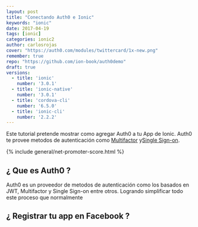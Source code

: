 ```yaml
---
layout: post
title: "Conectando Auth0 e Ionic"
keywords: "ionic"
date: 2017-04-19
tags: [ionic]
categories: ionic2
author: carlosrojas
cover: "https://auth0.com/modules/twittercard/1x-new.png"
remember: true
repo: "https://github.com/ion-book/auth0demo"
draft: true
versions:
  - title: 'ionic'
    number: '3.0.1'
  - title: 'ionic-native'
    number: '3.0.1'
  - title: 'cordova-cli'
    number: '6.5.0'
  - title: 'ionic-cli'
    number: '2.2.2'
---
```


Este tutorial pretende mostrar como agregar Auth0 a tu App de Ionic. Auth0 te provee metodos de autenticación como [Multifactor](https://auth0.com/learn/get-started-with-mfa/?utm_source=ionicframework&utm_medium=post&utm_campaign=auth0-ionic2) y[Single Sign-on](https://auth0.com/learn/how-to-implement-single-sign-on/?utm_source=ionicframework&utm_medium=post&utm_campaign=auth0-ionic2).

<!--summary-->

<amp-img width="685" height="343" layout="responsive" src="https://auth0.com/modules/twittercard/1x-new.png" alt="Observables"></amp-img>

{% include general/net-promoter-score.html %} 

## ¿ Que es Auth0 ?

Auth0 es un proveedor de metodos de autenticación como los basados en JWT, Multifactor y Single Sign-on  entre otros. Logrando simplificar todo este proceso que normalmente 
## ¿ Registrar tu app en Facebook ?

<amp-img src="https://firebasestorage.googleapis.com/v0/b/ion-book.appspot.com/o/posts%2F2017-04-18-auth0-ionic%2FCaptura%20de%20pantalla%202017-04-19%20a%20la(s)%2010.44.56%20a.m.%20(2).png?alt=media&token=16facb97-cfff-48b0-8ba2-3048f990623c" width="1020" height="627" layout="responsive"></amp-img>

<amp-img src="https://firebasestorage.googleapis.com/v0/b/ion-book.appspot.com/o/posts%2F2017-04-18-auth0-ionic%2FCaptura%20de%20pantalla%202017-04-19%20a%20la(s)%2010.45.31%20a.m..png?alt=media&token=ca4a0aa3-5b77-4a1d-9dbc-4ad8c7fed380" width="204" height="86" layout="fixed"></amp-img>


<amp-img src="https://firebasestorage.googleapis.com/v0/b/ion-book.appspot.com/o/posts%2F2017-04-18-auth0-ionic%2FCaptura%20de%20pantalla%202017-04-19%20a%20la(s)%2010.46.29%20a.m..png?alt=media&token=ece9f026-174a-4ca5-b357-1c6b192e7453" width="1024" height="406" layout="responsive"></amp-img>